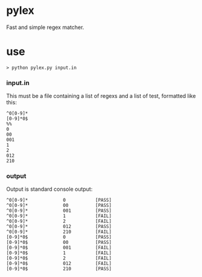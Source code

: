 # pylex

Fast and simple regex matcher.

# use
```
> python pylex.py input.in
```

### input.in

This must be a file containing a list of regexs and a list of test, formatted like this:
```
^0[0-9]*
[0-9]*0$
%%
0
00
001
1
2
012
210
```

### output

Output is standard console output:

```
^0[0-9]*             0           [PASS] 
^0[0-9]*             00          [PASS] 
^0[0-9]*             001         [PASS] 
^0[0-9]*             1           [FAIL] 
^0[0-9]*             2           [FAIL] 
^0[0-9]*             012         [PASS] 
^0[0-9]*             210         [FAIL] 
[0-9]*0$             0           [PASS] 
[0-9]*0$             00          [PASS] 
[0-9]*0$             001         [FAIL] 
[0-9]*0$             1           [FAIL] 
[0-9]*0$             2           [FAIL] 
[0-9]*0$             012         [FAIL] 
[0-9]*0$             210         [PASS] 
```